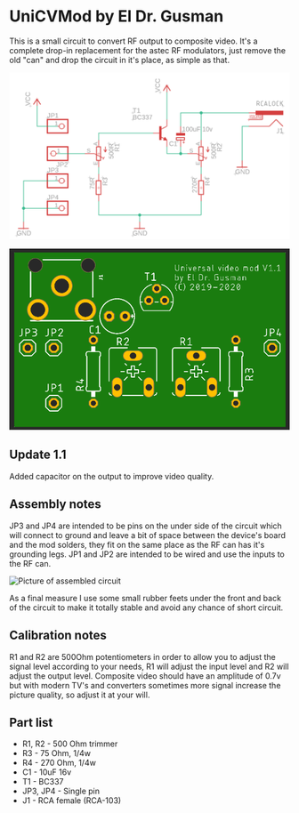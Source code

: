 # UniCVMod by El Dr. Gusman

This is a small circuit to convert RF output to composite video. It's a complete drop-in replacement for the astec RF modulators, just remove the old "can" and drop the circuit in it's place, as simple as that.

![Schematic](https://raw.githubusercontent.com/gusmanb/unicvmod/master/Schematic.png)

![PCB](https://raw.githubusercontent.com/gusmanb/unicvmod/master/PCB.png)

## Update 1.1

Added capacitor on the output to improve video quality.

## Assembly notes

JP3 and JP4 are intended to be pins on the under side of the circuit which will connect to ground and leave a bit of space between the device's board and the mod solders, they fit on the same place as the RF can has it's grounding legs. JP1 and JP2 are intended to be wired and use the inputs to the RF can.

![Picture of assembled circuit](https://i.imgur.com/YFvb8o5.png)

As a final measure I use some small rubber feets under the front and back of the circuit to make it totally stable and avoid any chance of short circuit.

## Calibration notes

R1 and R2 are 500Ohm potentiometers in order to allow you to adjust the signal level according to your needs, R1 will adjust the input level and R2 will adjust the output level. Composite video should have an amplitude of 0.7v but with modern TV's and converters sometimes more signal increase the picture quality, so adjust it at your will.

## Part list

- R1, R2    -     500 Ohm trimmer
- R3        -     75 Ohm, 1/4w
- R4        -     270 Ohm, 1/4w
- C1        -     10uF 16v
- T1        -     BC337
- JP3, JP4  -     Single pin
- J1        -     RCA female (RCA-103)

